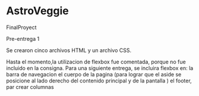 # AstroVeggie
FinalProyect

Pre-entrega 1

Se crearon cinco archivos HTML y un archivo CSS.

Hasta el momento,la utilizacion de flexbox fue comentada, porque no fue incluido en la consigna.
Para una siguiente entrega, se incluira flexbox en:
la barra de navegacion
el cuerpo de la pagina (para lograr que el aside se posicione al lado derecho del contenido principal y de la pantalla )
el footer, par crear columnas

